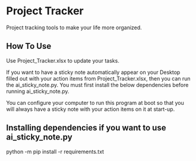 # Project Tracker
Project tracking tools to make your life more organized.

## How To Use
Use Project_Tracker.xlsx to update your tasks.

If you want to have a sticky note automatically appear on your Desktop
filled out with your action items from Project_Tracker.xlsx, then you can run
the ai_sticky_note.py. You must first install the below dependencies before
running ai_sticky_note.py.

You can configure your computer to run this program at boot so that you will
always have a sticky note with your action items on it at start-up.

## Installing dependencies if you want to use ai_sticky_note.py
python -m pip install -r requirements.txt
